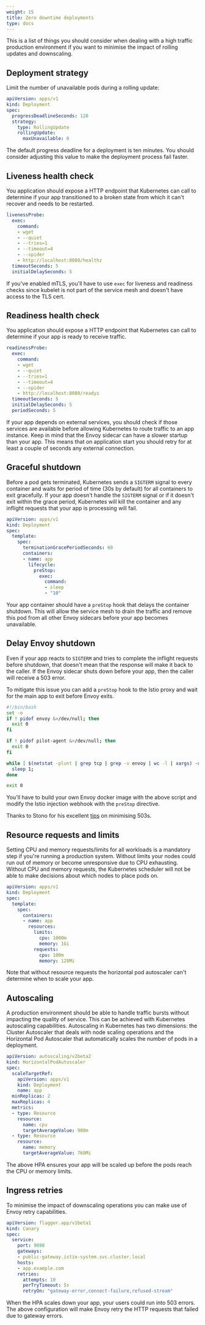 ```yaml
---
weight: 15
title: Zero downtime deployments
type: docs
---
```


This is a list of things you should consider when dealing with a high traffic production environment if you want to minimise the impact of rolling updates and downscaling.

## Deployment strategy

Limit the number of unavailable pods during a rolling update:

```yaml
apiVersion: apps/v1
kind: Deployment
spec:
  progressDeadlineSeconds: 120
  strategy:
    type: RollingUpdate
    rollingUpdate:
      maxUnavailable: 0
```

The default progress deadline for a deployment is ten minutes. You should consider adjusting this value to make the deployment process fail faster.

## Liveness health check

You application should expose a HTTP endpoint that Kubernetes can call to determine if your app transitioned to a broken state from which it can't recover and needs to be restarted.

```yaml
livenessProbe:
  exec:
    command:
    - wget
    - --quiet
    - --tries=1
    - --timeout=4
    - --spider
    - http://localhost:8080/healthz
  timeoutSeconds: 5
  initialDelaySeconds: 5
```

If you've enabled mTLS, you'll have to use `exec` for liveness and readiness checks since kubelet is not part of the service mesh and doesn't have access to the TLS cert.

## Readiness health check

You application should expose a HTTP endpoint that Kubernetes can call to determine if your app is ready to receive traffic.

```yaml
readinessProbe:
  exec:
    command:
    - wget
    - --quiet
    - --tries=1
    - --timeout=4
    - --spider
    - http://localhost:8080/readyz
  timeoutSeconds: 5
  initialDelaySeconds: 5
  periodSeconds: 5
```

If your app depends on external services, you should check if those services are available before allowing Kubernetes to route traffic to an app instance. Keep in mind that the Envoy sidecar can have a slower startup than your app. This means that on application start you should retry for at least a couple of seconds any external connection.

## Graceful shutdown

Before a pod gets terminated, Kubernetes sends a `SIGTERM` signal to every container and waits for period of time \(30s by default\) for all containers to exit gracefully. If your app doesn't handle the `SIGTERM` signal or if it doesn't exit within the grace period, Kubernetes will kill the container and any inflight requests that your app is processing will fail.

```yaml
apiVersion: apps/v1
kind: Deployment
spec:
  template:
    spec:
      terminationGracePeriodSeconds: 60
      containers:
      - name: app
        lifecycle:
          preStop:
            exec:
              command:
              - sleep
              - "10"
```

Your app container should have a `preStop` hook that delays the container shutdown. This will allow the service mesh to drain the traffic and remove this pod from all other Envoy sidecars before your app becomes unavailable.

## Delay Envoy shutdown

Even if your app reacts to `SIGTERM` and tries to complete the inflight requests before shutdown, that doesn't mean that the response will make it back to the caller. If the Envoy sidecar shuts down before your app, then the caller will receive a 503 error.

To mitigate this issue you can add a `preStop` hook to the Istio proxy and wait for the main app to exit before Envoy exits.

```bash
#!/bin/bash
set -e
if ! pidof envoy &>/dev/null; then
  exit 0
fi

if ! pidof pilot-agent &>/dev/null; then
  exit 0
fi

while [ $(netstat -plunt | grep tcp | grep -v envoy | wc -l | xargs) -ne 0 ]; do
  sleep 1;
done

exit 0
```

You'll have to build your own Envoy docker image with the above script and modify the Istio injection webhook with the `preStop` directive.

Thanks to Stono for his excellent [tips](https://github.com/istio/istio/issues/12183) on minimising 503s.

## Resource requests and limits

Setting CPU and memory requests/limits for all workloads is a mandatory step if you're running a production system. Without limits your nodes could run out of memory or become unresponsive due to CPU exhausting. Without CPU and memory requests, the Kubernetes scheduler will not be able to make decisions about which nodes to place pods on.

```yaml
apiVersion: apps/v1
kind: Deployment
spec:
  template:
    spec:
      containers:
      - name: app
        resources:
          limits:
            cpu: 1000m
            memory: 1Gi
          requests:
            cpu: 100m
            memory: 128Mi
```

Note that without resource requests the horizontal pod autoscaler can't determine when to scale your app.

## Autoscaling

A production environment should be able to handle traffic bursts without impacting the quality of service. This can be achieved with Kubernetes autoscaling capabilities. Autoscaling in Kubernetes has two dimensions: the Cluster Autoscaler that deals with node scaling operations and the Horizontal Pod Autoscaler that automatically scales the number of pods in a deployment.

```yaml
apiVersion: autoscaling/v2beta2
kind: HorizontalPodAutoscaler
spec:
  scaleTargetRef:
    apiVersion: apps/v1
    kind: Deployment
    name: app
  minReplicas: 2
  maxReplicas: 4
  metrics:
  - type: Resource
    resource:
      name: cpu
      targetAverageValue: 900m
  - type: Resource
    resource:
      name: memory
      targetAverageValue: 768Mi
```

The above HPA ensures your app will be scaled up before the pods reach the CPU or memory limits.

## Ingress retries

To minimise the impact of downscaling operations you can make use of Envoy retry capabilities.

```yaml
apiVersion: flagger.app/v1beta1
kind: Canary
spec:
  service:
    port: 9898
    gateways:
    - public-gateway.istio-system.svc.cluster.local
    hosts:
    - app.example.com
    retries:
      attempts: 10
      perTryTimeout: 5s
      retryOn: "gateway-error,connect-failure,refused-stream"
```

When the HPA scales down your app, your users could run into 503 errors. The above configuration will make Envoy retry the HTTP requests that failed due to gateway errors.

